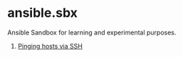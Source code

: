 # ansible.sbx

Ansible Sandbox for learning and experimental purposes.

1. [Pinging hosts via SSH](pinging_hosts_via_ssh/README.md)
